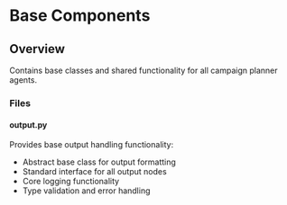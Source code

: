 # Base Components

## Overview
Contains base classes and shared functionality for all campaign planner agents.

### Files

#### output.py
Provides base output handling functionality:
- Abstract base class for output formatting
- Standard interface for all output nodes
- Core logging functionality
- Type validation and error handling